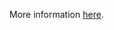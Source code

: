More information [here](https://docs.prismacloud.io/en/enterprise-edition/policy-reference/azure-policies/azure-general-policies/bc-azure-244).
